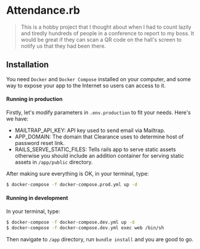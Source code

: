 # Attendance.rb

> This is a hobby project that I thought about when I had to count lazily and tiredly hundreds of people in a conference to report to my boss. It would be great if they can scan a QR code on the hall's screen to notify us that they had been there.

## Installation

You need `Docker` and `Docker Compose` installed on your computer, and some way to expose your app to the Internet so users can access to it.

#### Running in production
Firstly, let's modify parameters in `.env.production` to fit your needs. Here's we have:

* MAILTRAP_API_KEY: API key used to send email via Mailtrap.
* APP_DOMAIN: The domain that Clearance uses to determine host of password reset link.
* RAILS_SERVE_STATIC_FILES: Tells rails app to serve static assets otherwise you should include an addition container for serving static assets in `/app/public` directory.

After making sure everything is OK, in your terminal, type:
```bash
$ docker-compose -f docker-compose.prod.yml up -d
```

#### Running in development
In your terminal, type:
```bash
$ docker-compose -f docker-compose.dev.yml up -d
$ docker-compose -f docker-compose.dev.yml exec web /bin/sh
```
Then navigate to `/app` directory, run `bundle install` and you are good to go.
